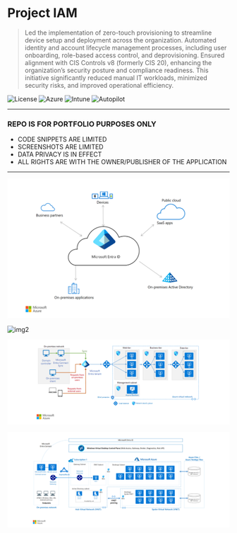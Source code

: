 # Project IAM
> Led the implementation of zero-touch provisioning to streamline
            device setup and deployment across the organization. Automated
            identity and account lifecycle management processes, including user
            onboarding, role-based access control, and deprovisioning. Ensured
            alignment with CIS Controls v8 (formerly CIS 20), enhancing the
            organization’s security posture and compliance readiness. This
            initiative significantly reduced manual IT workloads, minimized
            security risks, and improved operational efficiency.

![License](https://img.shields.io/badge/license-Apache--2.0-red.svg)
![Azure](https://img.shields.io/badge/Microsoft-Azure-blue)
![Intune](https://img.shields.io/badge/Microsoft-Intune-8A2BE2)
![Autopilot](https://img.shields.io/badge/Windows-Autopilot-C8102E)

---

### REPO IS FOR PORTFOLIO PURPOSES ONLY
- CODE SNIPPETS ARE LIMITED
- SCREENSHOTS ARE LIMITED
- DATA PRIVACY IS IN EFFECT
- ALL RIGHTS ARE WITH THE OWNER/PUBLISHER OF THE APPLICATION

---

![img1](https://github.com/polljii/projectiam/blob/main/projectiam1.png)

![img2](https://github.com/polljii/projectiam/blob/main/projectiam2.png)

![img3](https://github.com/polljii/projectiam/blob/main/projectiam3.png)

![img4](https://github.com/polljii/projectiam/blob/main/projectiam4.png)
